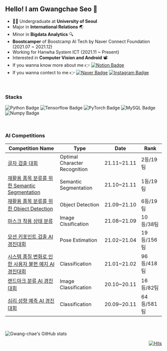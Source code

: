 <!-- <h3 align="center"> Hello! I am Gwangchae Seo 👋</h3> -->
<!-- ## Hello! I am Gwangchae Seo 👋 -->
<!-- <div align="center"> -->
  
## Hello! I am Gwangchae Seo 👋
* 👨‍🎓 Undergraduate at **University of Seoul**
* Major in **International Relations** 🌏
* Minor in **Bigdata Analytics** 🔍
* **Boostcamper** of Boostcamp AI Tech by Naver Connect Foundation (2021.07 ~ 2021.12)
* Working for Hanwha System ICT (2021.11 ~ Present)
* Interested in **Computer Vision and Android** 📽
* If you wanna know more about me 👉 [![Notion Badge](https://img.shields.io/badge/Notion-000000?style=flat-square&logo=Notion&logoColor=white&link=https://www.notion.so/Gwangchae-Seo-10a8173b620b4e45b4f51acbc36e0419)](https://kcseo25.notion.site/Gwangchae-Seo-10a8173b620b4e45b4f51acbc36e0419)
* If you wanna contect to me 👉 [![Naver Badge](https://img.shields.io/badge/Naver-03C75A?style=flat-square&logo=Naver&logoColor=white&link=mailto:"kcseo25@naver.com"
)](mailto:"kcseo25@naver.com") [![Instagram Badge](https://img.shields.io/badge/Instagram-E4405F?style=flat-square&logo=Instagram&logoColor=white&link=https://www.instagram.com/gwangchae_seo/)](https://www.instagram.com/gwangchae_seo/)
<br>

### Stacks
![Python Badge](https://img.shields.io/badge/Python-3776AB?style=flat-square&logo=Python&logoColor=white)
![Tensorflow Badge](https://img.shields.io/badge/Tensorflow-FF6F00?style=flat-square&logo=Tensorflow&logoColor=white)
![PyTorch Badge](https://img.shields.io/badge/PyTorch-EE4C2C?style=flat-square&logo=PyTorch&logoColor=white)
![MySQL Badge](https://img.shields.io/badge/MySQL-4479A1?style=flat-square&logo=MySQL&logoColor=white)
![Numpy Badge](https://img.shields.io/badge/Numpy-013243?style=flat-square&logo=Numpy&logoColor=white)

<br>

### AI Competitions
|Competition Name|Type|Date|Rank|
|--------|---|---|---|
|[글자 검출 대회](https://stages.ai/competitions/80/overview/description)|Optimal Character Recognition|21.11~21.11|2등/19팀|
|[재활용 품목 분류를 위한 Semantic Segmentation](https://stages.ai/competitions/76/overview/description)|Semantic Segmentation|21.10~21.11|1등/19팀|
|[재활용 품목 분류를 위한 Object Detection](https://stages.ai/competitions/78/overview/description)|Object Detection|21.09~21.10|6등/19팀|
|[마스크 착용 상태 분류](https://stages.ai/competitions/74/overview/description)|Image Clssification|21.08~21.09|10등/38팀|
|[모션 키포인트 검출 AI 경진대회](https://dacon.io/competitions/official/235701/overview/description)|Pose Estimation|21.02~21.04|19등/156팀|
|[시스템 품질 변화로 인한 사용자 불편 예지 AI 경진대회](https://dacon.io/competitions/official/235687/overview/description)|Classification|21.01~21.02|96등/418팀|
|[랜드마크 분류 AI 경진대회](https://dacon.io/competitions/official/235585/overview/description)|Image Classification|20.10~20.11|16등/82팀|
|[심리 성향 예측 AI 경진대회](https://dacon.io/competitions/official/235647/overview/description)|Classification|20.09~20.11|64등/581팀|
<br>

![Gwang-chae's GitHub stats](https://github-readme-stats.vercel.app/api?username=Gwang-chae&show_icons=true&theme=cobalt)

<div align="right">
  
[![Hits](https://hits.seeyoufarm.com/api/count/incr/badge.svg?url=https%3A%2F%2Fgithub.com%2FGwang-chae%2FGwang-chae&count_bg=%23BA3DC8&title_bg=%23555555&icon=&icon_color=%23E7E7E7&title=hits&edge_flat=false)](https://hits.seeyoufarm.com)

</div>
<!--
**Gwang-chae/Gwang-chae** is a ✨ _special_ ✨ repository because its `README.md` (this file) appears on your GitHub profile.

Here are some ideas to get you started:

- 🔭 I’m currently working on ...
- 🌱 I’m currently learning ...
- 👯 I’m looking to collaborate on ...
- 🤔 I’m looking for help with ...
- 💬 Ask me about ...
- 📫 How to reach me: ...
- 😄 Pronouns: ...
- ⚡ Fun fact: ...
-->
